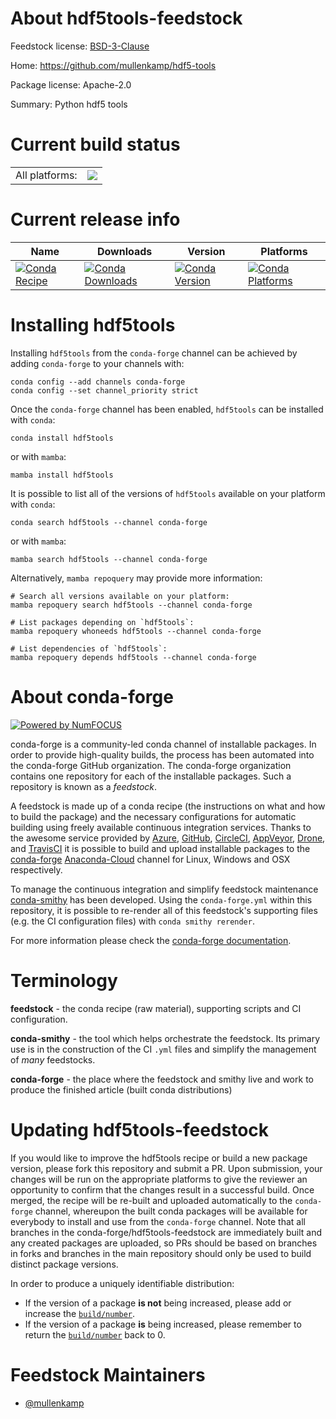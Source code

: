 About hdf5tools-feedstock
=========================

Feedstock license: [BSD-3-Clause](https://github.com/conda-forge/hdf5tools-feedstock/blob/main/LICENSE.txt)

Home: https://github.com/mullenkamp/hdf5-tools

Package license: Apache-2.0

Summary: Python hdf5 tools

Current build status
====================


<table><tr><td>All platforms:</td>
    <td>
      <a href="https://dev.azure.com/conda-forge/feedstock-builds/_build/latest?definitionId=17577&branchName=main">
        <img src="https://dev.azure.com/conda-forge/feedstock-builds/_apis/build/status/hdf5tools-feedstock?branchName=main">
      </a>
    </td>
  </tr>
</table>

Current release info
====================

| Name | Downloads | Version | Platforms |
| --- | --- | --- | --- |
| [![Conda Recipe](https://img.shields.io/badge/recipe-hdf5tools-green.svg)](https://anaconda.org/conda-forge/hdf5tools) | [![Conda Downloads](https://img.shields.io/conda/dn/conda-forge/hdf5tools.svg)](https://anaconda.org/conda-forge/hdf5tools) | [![Conda Version](https://img.shields.io/conda/vn/conda-forge/hdf5tools.svg)](https://anaconda.org/conda-forge/hdf5tools) | [![Conda Platforms](https://img.shields.io/conda/pn/conda-forge/hdf5tools.svg)](https://anaconda.org/conda-forge/hdf5tools) |

Installing hdf5tools
====================

Installing `hdf5tools` from the `conda-forge` channel can be achieved by adding `conda-forge` to your channels with:

```
conda config --add channels conda-forge
conda config --set channel_priority strict
```

Once the `conda-forge` channel has been enabled, `hdf5tools` can be installed with `conda`:

```
conda install hdf5tools
```

or with `mamba`:

```
mamba install hdf5tools
```

It is possible to list all of the versions of `hdf5tools` available on your platform with `conda`:

```
conda search hdf5tools --channel conda-forge
```

or with `mamba`:

```
mamba search hdf5tools --channel conda-forge
```

Alternatively, `mamba repoquery` may provide more information:

```
# Search all versions available on your platform:
mamba repoquery search hdf5tools --channel conda-forge

# List packages depending on `hdf5tools`:
mamba repoquery whoneeds hdf5tools --channel conda-forge

# List dependencies of `hdf5tools`:
mamba repoquery depends hdf5tools --channel conda-forge
```


About conda-forge
=================

[![Powered by
NumFOCUS](https://img.shields.io/badge/powered%20by-NumFOCUS-orange.svg?style=flat&colorA=E1523D&colorB=007D8A)](https://numfocus.org)

conda-forge is a community-led conda channel of installable packages.
In order to provide high-quality builds, the process has been automated into the
conda-forge GitHub organization. The conda-forge organization contains one repository
for each of the installable packages. Such a repository is known as a *feedstock*.

A feedstock is made up of a conda recipe (the instructions on what and how to build
the package) and the necessary configurations for automatic building using freely
available continuous integration services. Thanks to the awesome service provided by
[Azure](https://azure.microsoft.com/en-us/services/devops/), [GitHub](https://github.com/),
[CircleCI](https://circleci.com/), [AppVeyor](https://www.appveyor.com/),
[Drone](https://cloud.drone.io/welcome), and [TravisCI](https://travis-ci.com/)
it is possible to build and upload installable packages to the
[conda-forge](https://anaconda.org/conda-forge) [Anaconda-Cloud](https://anaconda.org/)
channel for Linux, Windows and OSX respectively.

To manage the continuous integration and simplify feedstock maintenance
[conda-smithy](https://github.com/conda-forge/conda-smithy) has been developed.
Using the ``conda-forge.yml`` within this repository, it is possible to re-render all of
this feedstock's supporting files (e.g. the CI configuration files) with ``conda smithy rerender``.

For more information please check the [conda-forge documentation](https://conda-forge.org/docs/).

Terminology
===========

**feedstock** - the conda recipe (raw material), supporting scripts and CI configuration.

**conda-smithy** - the tool which helps orchestrate the feedstock.
                   Its primary use is in the construction of the CI ``.yml`` files
                   and simplify the management of *many* feedstocks.

**conda-forge** - the place where the feedstock and smithy live and work to
                  produce the finished article (built conda distributions)


Updating hdf5tools-feedstock
============================

If you would like to improve the hdf5tools recipe or build a new
package version, please fork this repository and submit a PR. Upon submission,
your changes will be run on the appropriate platforms to give the reviewer an
opportunity to confirm that the changes result in a successful build. Once
merged, the recipe will be re-built and uploaded automatically to the
`conda-forge` channel, whereupon the built conda packages will be available for
everybody to install and use from the `conda-forge` channel.
Note that all branches in the conda-forge/hdf5tools-feedstock are
immediately built and any created packages are uploaded, so PRs should be based
on branches in forks and branches in the main repository should only be used to
build distinct package versions.

In order to produce a uniquely identifiable distribution:
 * If the version of a package **is not** being increased, please add or increase
   the [``build/number``](https://docs.conda.io/projects/conda-build/en/latest/resources/define-metadata.html#build-number-and-string).
 * If the version of a package **is** being increased, please remember to return
   the [``build/number``](https://docs.conda.io/projects/conda-build/en/latest/resources/define-metadata.html#build-number-and-string)
   back to 0.

Feedstock Maintainers
=====================

* [@mullenkamp](https://github.com/mullenkamp/)

